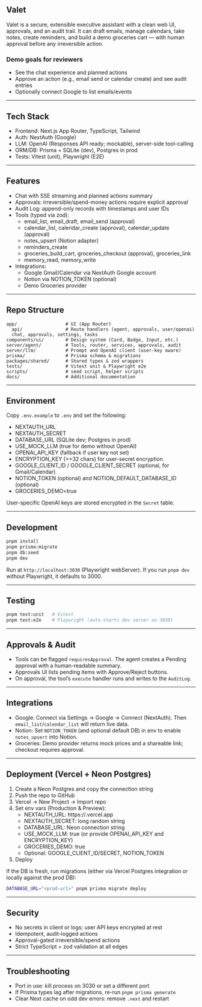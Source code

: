 ## Valet

Valet is a secure, extensible executive assistant with a clean web UI, approvals, and an audit trail. It can draft emails, manage calendars, take notes, create reminders, and build a demo groceries cart — with human approval before any irreversible action.

### Demo goals for reviewers

- See the chat experience and planned actions
- Approve an action (e.g., email send or calendar create) and see audit entries
- Optionally connect Google to list emails/events

---

## Tech Stack

- Frontend: Next.js App Router, TypeScript, Tailwind
- Auth: NextAuth (Google)
- LLM: OpenAI (Responses API ready; mockable), server-side tool-calling
- ORM/DB: Prisma + SQLite (dev), Postgres in prod
- Tests: Vitest (unit), Playwright (E2E)

---

## Features

- Chat with SSE streaming and planned actions summary
- Approvals: irreversible/spend-money actions require explicit approval
- Audit Log: append-only records with timestamps and user IDs
- Tools (typed via zod):
  - email_list, email_draft, email_send (approval)
  - calendar_list, calendar_create (approval), calendar_update (approval)
  - notes_upsert (Notion adapter)
  - reminders_create
  - groceries_build_cart, groceries_checkout (approval), groceries_link
  - memory_read, memory_write
- Integrations:
  - Google Gmail/Calendar via NextAuth Google account
  - Notion via NOTION_TOKEN (optional)
  - Demo Groceries provider

---

## Repo Structure

```
app/                  # UI (App Router)
  api/                # Route handlers (agent, approvals, user/openai)
  chat, approvals, settings, tasks
components/ui/        # Design system (Card, Badge, Input, etc.)
server/agent/         # Tools, router, services, approvals, audit
server/llm/           # Prompt and OpenAI client (user-key aware)
prisma/               # Prisma schema & migrations
packages/shared/      # Shared types & zod wrappers
tests/                # Vitest unit & Playwright e2e
scripts/              # seed script, helper scripts
docs/                 # Additional documentation
```

---

## Environment

Copy `.env.example` to `.env` and set the following:

- NEXTAUTH_URL
- NEXTAUTH_SECRET
- DATABASE_URL (SQLite dev; Postgres in prod)
- USE_MOCK_LLM (true for demo without OpenAI)
- OPENAI_API_KEY (fallback if user key not set)
- ENCRYPTION_KEY (>=32 chars) for user-secret encryption
- GOOGLE_CLIENT_ID / GOOGLE_CLIENT_SECRET (optional, for Gmail/Calendar)
- NOTION_TOKEN (optional) and NOTION_DEFAULT_DATABASE_ID (optional)
- GROCERIES_DEMO=true

User-specific OpenAI keys are stored encrypted in the `Secret` table.

---

## Development

```bash
pnpm install
pnpm prisma:migrate
pnpm db:seed
pnpm dev
```

Run at `http://localhost:3030` (Playwright webServer). If you run `pnpm dev` without Playwright, it defaults to 3000.

---

## Testing

```bash
pnpm test:unit   # Vitest
pnpm test:e2e    # Playwright (auto-starts dev server on 3030)
```

---

## Approvals & Audit

- Tools can be flagged `requiresApproval`. The agent creates a Pending approval with a human-readable summary.
- Approvals UI lists pending items with Approve/Reject buttons.
- On approval, the tool’s `execute` handler runs and writes to the `AuditLog`.

---

## Integrations

- Google: Connect via Settings → Google → Connect (NextAuth). Then `email_list`/`calendar_list` will return live data.
- Notion: Set `NOTION_TOKEN` (and optional default DB) in env to enable `notes_upsert` into Notion.
- Groceries: Demo provider returns mock prices and a shareable link; checkout requires approval.

---

## Deployment (Vercel + Neon Postgres)

1) Create a Neon Postgres and copy the connection string
2) Push the repo to GitHub
3) Vercel → New Project → Import repo
4) Set env vars (Production & Preview):
   - NEXTAUTH_URL: https://<project>.vercel.app
   - NEXTAUTH_SECRET: long random string
   - DATABASE_URL: Neon connection string
   - USE_MOCK_LLM: true (or provide OPENAI_API_KEY and ENCRYPTION_KEY)
   - GROCERIES_DEMO: true
   - Optional: GOOGLE_CLIENT_ID/SECRET, NOTION_TOKEN
5) Deploy

If the DB is fresh, run migrations (either via Vercel Postgres integration or locally against the prod DB):

```bash
DATABASE_URL="<prod-url>" pnpm prisma migrate deploy
```

---

## Security

- No secrets in client or logs; user API keys encrypted at rest
- Idempotent, audit-logged actions
- Approval-gated irreversible/spend actions
- Strict TypeScript + zod validation at all edges

---

## Troubleshooting

- Port in use: kill process on 3030 or set a different port
- If Prisma types lag after migrations, re-run `pnpm prisma generate`
- Clear Next cache on odd dev errors: remove `.next` and restart

